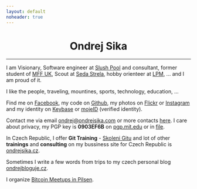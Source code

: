 ```yaml
---
layout: default
noheader: true
---
```


<style>
h1 {
    text-align: center;
}
</style>

# Ondrej Sika

---

I am Visionary, Software engineer at [Slush Pool](https://slushpool.com) and consultant, former student of [MFF UK](http://mff.cuni.cz), Scout at [Seda Strela](http://sedastrela.cz), hobby orienteer at [LPM](http://lpm.zcu.cz), ... and I am proud of it.

I like the people, traveling, mountines, sports, technology, education, ...

Find me on [Facebook](https://facebook.com/sikaondrej2), my code on [Github](https://www.github.com/ondrejsika), my photos on [Flickr](https://www.flickr.com/photos/ondrejsika/) or [Instagram](https://www.instagram.com/ondrejsika/) and my identity on [Keybase](https://www.keybase.io/ondrejsika) or [mojeID](https://ondrejsika.mojeid.cz/) (verified identity).

Contact me via email <ondrej@ondrejsika.com> or more contacts [here](/contact.html). I care about privacy, my PGP key is __0903EF6B__ on [pgp.mit.edu](https://pgp.mit.edu/pks/lookup?op=vindex&search=0x775D8A020903EF6B) or in [file](ondrejsika_public.asc).

In Czech Republic, I offer __Git Training__ - [Skoleni Gitu](https://skoleni-git.cz) and lot of other __trainings__ and __consulting__ on my bussiness site for Czech Republic is [ondrejsika.cz](https://ondrejsika.cz).

Sometimes I write a few words from trips to my czech personal blog [ondrejbloguje.cz](https://ondrejbloguje.cz).

I organize [Bitcoin Meetups in Pilsen](http://bitcoinplzen.cz).

